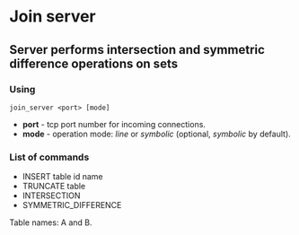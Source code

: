 # Join server
## Server performs intersection and symmetric difference operations on sets
### Using
```
join_server <port> [mode]
```
- **port** - tcp port number for incoming connections.
- **mode** - operation mode: *line* or *symbolic* (optional, *symbolic* by default).

### List of commands
- INSERT table id name
- TRUNCATE table
- INTERSECTION
- SYMMETRIC_DIFFERENCE

Table names: A and B.